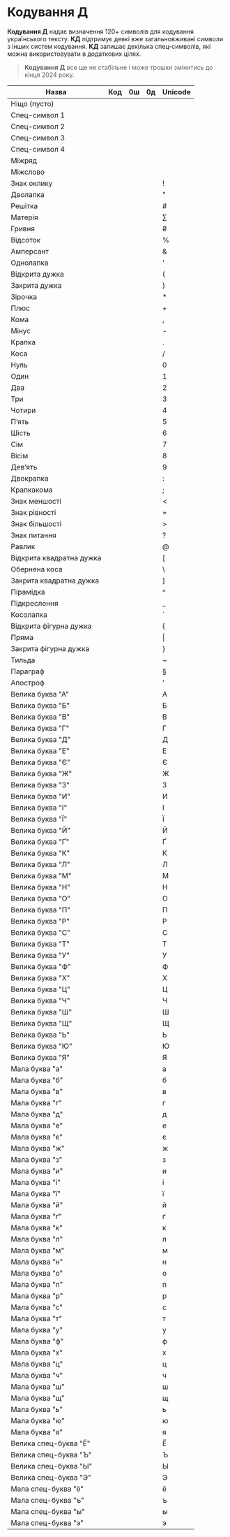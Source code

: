 # Кодування Д

**Кодування Д** надає визначення 120+ символів для кодування українського тексту. **КД** підтримує деякі вже
загальновживані символи з інших систем кодування. **КД** залишає декілька спец-символів, які можна
використовувати в додаткових цілях.

> **Кодування Д** все ще не стабільне і може трошки змінитись до кінця 2024 року.

| Назва                    | Код | 0ш | 0д | Unicode |
|--------------------------|-----|----|----|---------|
| Ніщо (пусто)             |     |    |    |         |
| Спец-символ 1            |     |    |    |         |
| Спец-символ 2            |     |    |    |         |
| Спец-символ 3            |     |    |    |         |
| Спец-символ 4            |     |    |    |         |
| Міжряд                   |     |    |    |         |
| Міжслово                 |     |    |    |         |
| Знак оклику              |     |    |    | !       |
| Дволапка                 |     |    |    | "       |
| Решітка                  |     |    |    | #       |
| Матерія                  |     |    |    | ∑       |
| Гривня                   |     |    |    | ₴       |
| Відсоток                 |     |    |    | %       |
| Амперсант                |     |    |    | &       |
| Однолапка                |     |    |    | '       |
| Відкрита дужка           |     |    |    | (       |
| Закрита дужка            |     |    |    | )       |
| Зірочка                  |     |    |    | *       |
| Плюс                     |     |    |    | +       |
| Кома                     |     |    |    | ,       |
| Мінус                    |     |    |    | -       |
| Крапка                   |     |    |    | .       |
| Коса                     |     |    |    | /       |
| Нуль                     |     |    |    | 0       |
| Один                     |     |    |    | 1       |
| Два                      |     |    |    | 2       |
| Три                      |     |    |    | 3       |
| Чотири                   |     |    |    | 4       |
| Пʼять                    |     |    |    | 5       |
| Шість                    |     |    |    | 6       |
| Сім                      |     |    |    | 7       |
| Вісім                    |     |    |    | 8       |
| Девʼять                  |     |    |    | 9       |
| Двокрапка                |     |    |    | :       |
| Крапкакома               |     |    |    | ;       |
| Знак меншості            |     |    |    | <       |
| Знак рівності            |     |    |    | =       |
| Знак більшості           |     |    |    | \>      |
| Знак питання             |     |    |    | ?       |
| Равлик                   |     |    |    | @       |
| Відкрита квадратна дужка |     |    |    | [       |
| Обернена коса            |     |    |    | \       |
| Закрита квадратна дужка  |     |    |    | ]       |
| Пірамідка                |     |    |    | ^       |
| Підкреслення             |     |    |    | _       |
| Косолапка                |     |    |    | `       |
| Відкрита фігурна дужка   |     |    |    | {       |
| Пряма                    |     |    |    | \|      |
| Закрита фігурна дужка    |     |    |    | }       |
| Тильда                   |     |    |    | ~       |
| Параграф                 |     |    |    | §       |
| Апостроф                 |     |    |    | ʼ       |
| Велика буква "А"         |     |    |    | А       |
| Велика буква "Б"         |     |    |    | Б       |
| Велика буква "В"         |     |    |    | В       |
| Велика буква "Г"         |     |    |    | Г       |
| Велика буква "Д"         |     |    |    | Д       |
| Велика буква "Е"         |     |    |    | Е       |
| Велика буква "Є"         |     |    |    | Є       |
| Велика буква "Ж"         |     |    |    | Ж       |
| Велика буква "З"         |     |    |    | З       |
| Велика буква "И"         |     |    |    | И       |
| Велика буква "І"         |     |    |    | І       |
| Велика буква "Ї"         |     |    |    | Ї       |
| Велика буква "Й"         |     |    |    | Й       |
| Велика буква "Ґ"         |     |    |    | Ґ       |
| Велика буква "К"         |     |    |    | К       |
| Велика буква "Л"         |     |    |    | Л       |
| Велика буква "М"         |     |    |    | М       |
| Велика буква "Н"         |     |    |    | Н       |
| Велика буква "О"         |     |    |    | О       |
| Велика буква "П"         |     |    |    | П       |
| Велика буква "Р"         |     |    |    | Р       |
| Велика буква "С"         |     |    |    | С       |
| Велика буква "Т"         |     |    |    | Т       |
| Велика буква "У"         |     |    |    | У       |
| Велика буква "Ф"         |     |    |    | Ф       |
| Велика буква "Х"         |     |    |    | Х       |
| Велика буква "Ц"         |     |    |    | Ц       |
| Велика буква "Ч"         |     |    |    | Ч       |
| Велика буква "Ш"         |     |    |    | Ш       |
| Велика буква "Щ"         |     |    |    | Щ       |
| Велика буква "Ь"         |     |    |    | Ь       |
| Велика буква "Ю"         |     |    |    | Ю       |
| Велика буква "Я"         |     |    |    | Я       |
| Мала буква "а"           |     |    |    | а       |
| Мала буква "б"           |     |    |    | б       |
| Мала буква "в"           |     |    |    | в       |
| Мала буква "г"           |     |    |    | г       |
| Мала буква "д"           |     |    |    | д       |
| Мала буква "е"           |     |    |    | е       |
| Мала буква "є"           |     |    |    | є       |
| Мала буква "ж"           |     |    |    | ж       |
| Мала буква "з"           |     |    |    | з       |
| Мала буква "и"           |     |    |    | и       |
| Мала буква "і"           |     |    |    | і       |
| Мала буква "ї"           |     |    |    | ї       |
| Мала буква "й"           |     |    |    | й       |
| Мала буква "ґ"           |     |    |    | ґ       |
| Мала буква "к"           |     |    |    | к       |
| Мала буква "л"           |     |    |    | л       |
| Мала буква "м"           |     |    |    | м       |
| Мала буква "н"           |     |    |    | н       |
| Мала буква "о"           |     |    |    | о       |
| Мала буква "п"           |     |    |    | п       |
| Мала буква "р"           |     |    |    | р       |
| Мала буква "с"           |     |    |    | с       |
| Мала буква "т"           |     |    |    | т       |
| Мала буква "у"           |     |    |    | у       |
| Мала буква "ф"           |     |    |    | ф       |
| Мала буква "х"           |     |    |    | х       |
| Мала буква "ц"           |     |    |    | ц       |
| Мала буква "ч"           |     |    |    | ч       |
| Мала буква "ш"           |     |    |    | ш       |
| Мала буква "щ"           |     |    |    | щ       |
| Мала буква "ь"           |     |    |    | ь       |
| Мала буква "ю"           |     |    |    | ю       |
| Мала буква "я"           |     |    |    | я       |
| Велика спец-буква "Ё"    |     |    |    | Ё       |
| Велика спец-буква "Ъ"    |     |    |    | Ъ       |
| Велика спец-буква "Ы"    |     |    |    | Ы       |
| Велика спец-буква "Э"    |     |    |    | Э       |
| Мала спец-буква "ё"      |     |    |    | ё       |
| Мала спец-буква "ъ"      |     |    |    | ъ       |
| Мала спец-буква "ы"      |     |    |    | ы       |
| Мала спец-буква "э"      |     |    |    | э       |